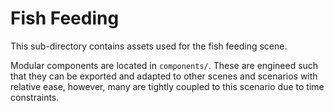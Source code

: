 # Fish Feeding
This sub-directory contains assets used for the fish feeding scene.

Modular components are located in `components/`. These are engineed such that they can be exported and adapted to other scenes and scenarios with relative ease, however, many are tightly coupled to this scenario due to time constraints.